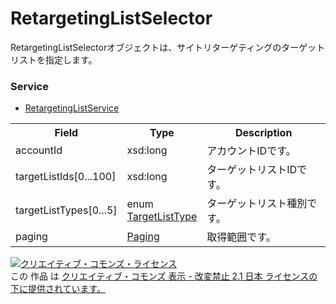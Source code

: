 # RetargetingListSelector
RetargetingListSelectorオブジェクトは、サイトリターゲティングのターゲットリストを指定します。
### Service
+ [RetargetingListService](../services/RetargetingListService.md)

<table>
 <tr>
  <th>Field</th>
  <th>Type</th>
  <th>Description</th>
 </tr>
 <tr>
  <td>accountId</td>
  <td>xsd:long</td>
  <td>アカウントIDです。</td>
 </tr>
 <tr>
  <td>targetListIds[0...100]</td>
  <td>xsd:long</td>
  <td>ターゲットリストIDです。</td>
 </tr>
 <tr>
  <td>targetListTypes[0...5]</td>
  <td>enum<br><a href="./TargetListType.md">TargetListType</a></td>
  <td>ターゲットリスト種別です。</td>
 </tr>
 <tr>
  <td>paging</td>
  <td><a href="./Paging.md">Paging</a></td>
  <td>取得範囲です。</td>
 </tr>
</table>

<a rel="license" href="http://creativecommons.org/licenses/by-nd/2.1/jp/"><img alt="クリエイティブ・コモンズ・ライセンス" style="border-width:0" src="https://i.creativecommons.org/l/by-nd/2.1/jp/88x31.png" /></a><br />この 作品 は <a rel="license" href="http://creativecommons.org/licenses/by-nd/2.1/jp/">クリエイティブ・コモンズ 表示 - 改変禁止 2.1 日本 ライセンスの下に提供されています。</a>
